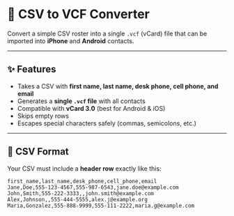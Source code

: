 # 📇 CSV to VCF Converter

Convert a simple CSV roster into a single `.vcf` (vCard) file that can be imported into **iPhone** and **Android** contacts.

---

## ✨ Features
- Takes a CSV with **first name, last name, desk phone, cell phone, and email**
- Generates a **single `.vcf` file** with all contacts
- Compatible with **vCard 3.0** (best for Android & iOS)
- Skips empty rows
- Escapes special characters safely (commas, semicolons, etc.)

---

## 📂 CSV Format

Your CSV must include a **header row** exactly like this:

```csv
first_name,last_name,desk_phone,cell_phone,email
Jane,Doe,555-123-4567,555-987-6543,jane.doe@example.com
John,Smith,555-222-3333,,john.smith@example.com
Alex,Johnson,,555-444-5555,alex.j@example.org
Maria,Gonzalez,555-888-9999,555-111-2222,maria.g@example.com
